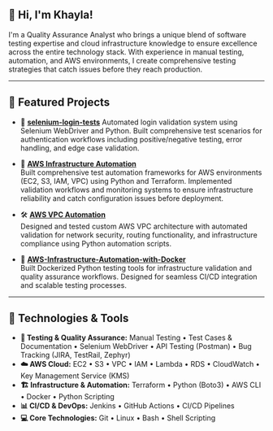 ## 👋 Hi, I'm **Khayla**!  

I'm a Quality Assurance Analyst who brings a unique blend of software testing expertise and cloud infrastructure knowledge to ensure excellence across the entire technology stack. With experience in manual testing, automation, and AWS environments, I create comprehensive testing strategies that catch issues before they reach production.





---

## 🚀 **Featured Projects**

- 🧪 **[selenium-login-tests](https://github.com/K-Canzater/selenium-login-tests)**
  Automated login validation system using Selenium WebDriver and Python. Built comprehensive test scenarios for authentication workflows including positive/negative testing, error handling, and edge case validation.

- 🔧 **[AWS Infrastructure Automation](https://github.com/K-Canzater/AWS-Infrastructure-Automation-with-Terraform-GitHub-Actions-Boto3)**  
  Built comprehensive test automation frameworks for AWS environments (EC2, S3, IAM, VPC) using Python and Terraform. Implemented validation workflows and monitoring systems to ensure infrastructure reliability and catch configuration issues before deployment. 
 

- 🛠️ **[AWS VPC Automation](https://github.com/K-Canzater/AWS-VPC-Automation)**  
  Designed and tested custom AWS VPC architecture with automated validation for network security, routing functionality, and infrastructure compliance using Python automation scripts.


- 🐳 **[AWS-Infrastructure-Automation-with-Docker](https://github.com/K-Canzater/AWS-Infrastructure-Automation-with-Docker)**  
  Built Dockerized Python testing tools for infrastructure validation and quality assurance workflows. Designed for seamless CI/CD integration and scalable testing processes.





---

## 🔧 Technologies & Tools

- **🧪 Testing & Quality Assurance:** Manual Testing • Test Cases & Documentation • Selenium WebDriver • API Testing (Postman) • Bug Tracking (JIRA, TestRail, Zephyr)
- **☁️ AWS Cloud:** EC2 • S3 • VPC • IAM • Lambda • RDS • CloudWatch • Key Management Service (KMS)
- **🏗️ Infrastructure & Automation:** Terraform • Python (Boto3) • AWS CLI • Docker • Python Scripting
- **📊 CI/CD & DevOps:** Jenkins • GitHub Actions • CI/CD Pipelines
- **💻 Core Technologies:** Git • Linux • Bash • Shell Scripting









